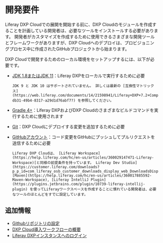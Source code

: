 # 開発要件

Liferay DXP Cloudでの展開を開始する前に、DXP Cloudのモジュールを作成することを計画している開発者は、必要なツールをインストールする必要があります。 開発者がカスタマイズを作成するために使用できるさまざまな開発ツールとフレームワークがありますが、DXP Cloudへのデプロイは、プロビジョニングプロセス中に作成されたGitHubプロジェクトから始まります。

DXP Cloudで開発するためのローカル環境をセットアップするには、以下が必要です。

  - [JDK 1.8またはJDK 11](http://www.oracle.com/technetwork/java/javase/downloads/index.html)：Liferay DXPをローカルで実行するために必要

    ```{important}
    JDK 9 と JDK 10 はサポートされていません。 詳しくは最新の [互換性マトリックス](https://web.liferay.com/documents/14/21598941/Liferay+DXP+7.2+Compatibility+Matrix/b6e0f064-db31-49b4-8317-a29d1d76abf7?) を参照してください。
    ```

  - [Gradle 4+](http://www.gradle.org/downloads)：Liferay DXPおよびDXP Cloudのさまざまなビルドコマンドを実行するために使用されます

  - [Git](https://git-scm.com/)：DXP Cloudにデプロイする変更を追加するために必要

  - [GitHubアカウント](https://github.com/)：コード変更をGitHubにプッシュしてプルリクエストを送信するために必要

    ```{note}
    Liferay DXP Cloudは、 [Liferay Workspace](https://help.liferay.com/hc/en-us/articles/360029147471-Liferay-Workspace)[と同様の前提条件を持っています。 Liferay Dev Studio](https://customer.liferay.com/downloads?p_p_id=com_liferay_osb_customer_downloads_display_web_DownloadsDisplayPortlet&_com_liferay_osb_customer_downloads_display_web_DownloadsDisplayPortlet_productAssetCategoryId=118191007&_com_liferay_osb_customer_downloads_display_web_DownloadsDisplayPortlet_fileTypeAssetCategoryId=118191038), [Maven](https://help.liferay.com/hc/en-us/articles/360017885592-Maven-Workspace), [Liferay IntelliJ Plugin](https://plugins.jetbrains.com/plugin/10739-liferay-intellij-plugin) を使ってLiferayワークスペースを作成することに慣れている開発者は、必要なツールのほとんどをすでに設定しています。
    ```

## 追加情報

  - [Githubリポジトリの設定](../getting-started/configuring-your-github-repository.md)
  - [DXP Cloud導入ワークフローの概要](../build-and-deploy/overview-of-the-dxp-cloud-deployment-workflow.md)
  - [Liferay DXPインスタンスへのログイン](../getting-started/logging-into-your-dxp-cloud-services.md)
